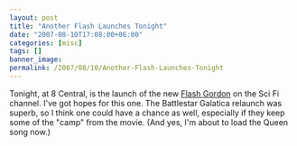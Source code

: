 ```yaml
---
layout: post
title: "Another Flash Launches Tonight"
date: "2007-08-10T17:08:00+06:00"
categories: [misc]
tags: []
banner_image: 
permalink: /2007/08/10/Another-Flash-Launches-Tonight
---
```


Tonight, at 8 Central, is the launch of the new <a href="http://www.scifi.com/flashgordon/">Flash Gordon</a> on the Sci Fi channel. I've got hopes for this one. The Battlestar Galatica relaunch was superb, so I think one could have a chance as well, especially if they keep some of the "camp" from the movie. (And yes, I'm about to load the Queen song now.)